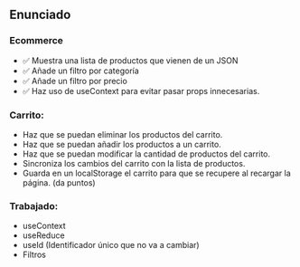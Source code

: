 ## Enunciado

### Ecommerce

- ✅ Muestra una lista de productos que vienen de un JSON
- ✅ Añade un filtro por categoría
- ✅ Añade un filtro por precio
- ✅ Haz uso de useContext para evitar pasar props innecesarias.

### Carrito:

-   Haz que se puedan eliminar los productos del carrito.
-   Haz que se puedan añadir los productos a un carrito.
-   Haz que se puedan modificar la cantidad de productos del carrito.
-   Sincroniza los cambios del carrito con la lista de productos.
-   Guarda en un localStorage el carrito para que se recupere al recargar la página. (da puntos)

### Trabajado:
   - useContext
   - useReduce
   - useId (Identificador único que no va a cambiar)
   - Filtros
